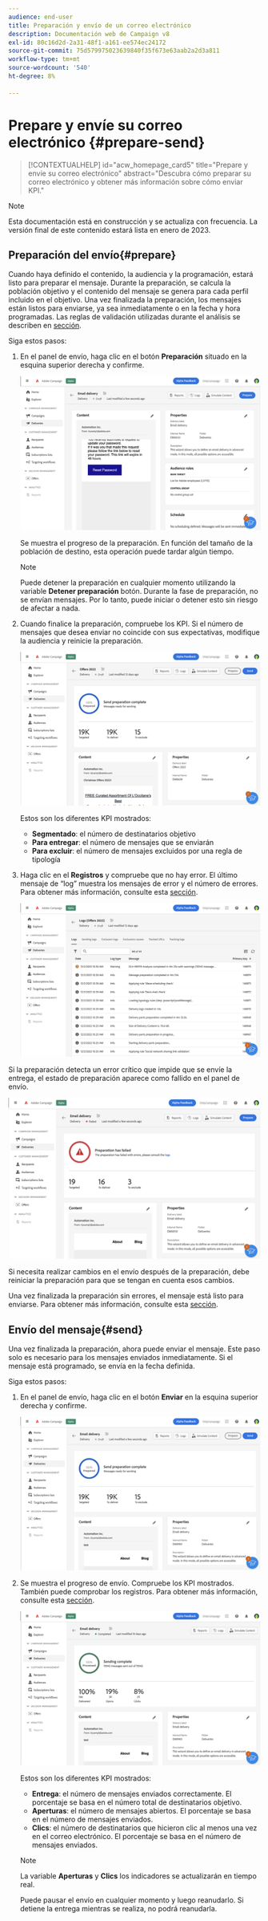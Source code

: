 ```yaml
---
audience: end-user
title: Preparación y envío de un correo electrónico
description: Documentación web de Campaign v8
exl-id: 80c16d2d-2a31-48f1-a161-ee574ec24172
source-git-commit: 75d579975023639840f35f673e63aab2a2d3a811
workflow-type: tm+mt
source-wordcount: '540'
ht-degree: 8%

---
```


# Prepare y envíe su correo electrónico {#prepare-send}

>[!CONTEXTUALHELP]
>id="acw_homepage_card5"
>title="Prepare y envíe su correo electrónico"
>abstract="Descubra cómo preparar su correo electrónico y obtener más información sobre cómo enviar KPI."

>[!NOTE]
>
>Esta documentación está en construcción y se actualiza con frecuencia. La versión final de este contenido estará lista en enero de 2023.

<!--

	show how to prepare and send the email + the live kpis in the dashboard

like acc when preparation, target calculated then send
real time KPIs, not in AJO. similar to ACS.
exclusion logs, causes
-->

<!--
send also KPIs
-->

## Preparación del envío{#prepare}

Cuando haya definido el contenido, la audiencia y la programación, estará listo para preparar el mensaje. Durante la preparación, se calcula la población objetivo y el contenido del mensaje se genera para cada perfil incluido en el objetivo. Una vez finalizada la preparación, los mensajes están listos para enviarse, ya sea inmediatamente o en la fecha y hora programadas. Las reglas de validación utilizadas durante el análisis se describen en [sección](https://experienceleague.adobe.com/docs/campaign-classic/using/sending-messages/key-steps-when-creating-a-delivery/steps-validating-the-delivery.html#validation-process-with-typologies).

Siga estos pasos:

1. En el panel de envío, haga clic en el botón **Preparación** situado en la esquina superior derecha y confirme.

   ![](assets/prepare.png)

   Se muestra el progreso de la preparación. En función del tamaño de la población de destino, esta operación puede tardar algún tiempo.

   >[!NOTE]
   >
   >Puede detener la preparación en cualquier momento utilizando la variable **Detener preparación** botón. Durante la fase de preparación, no se envían mensajes. Por lo tanto, puede iniciar o detener esto sin riesgo de afectar a nada.

1. Cuando finalice la preparación, compruebe los KPI. Si el número de mensajes que desea enviar no coincide con sus expectativas, modifique la audiencia y reinicie la preparación.

   ![](assets/prepare2.png)

   Estos son los diferentes KPI mostrados:

   * **Segmentado**: el número de destinatarios objetivo
   * **Para entregar**: el número de mensajes que se enviarán
   * **Para excluir**: el número de mensajes excluidos por una regla de tipología

1. Haga clic en el **Registros** y compruebe que no hay error. El último mensaje de “log” muestra los mensajes de error y el número de errores. Para obtener más información, consulte esta [sección](#send).

   ![](assets/prepare-logs.png)

Si la preparación detecta un error crítico que impide que se envíe la entrega, el estado de preparación aparece como fallido en el panel de envío.

![](assets/prepare-error.png)

Si necesita realizar cambios en el envío después de la preparación, debe reiniciar la preparación para que se tengan en cuenta esos cambios.

Una vez finalizada la preparación sin errores, el mensaje está listo para enviarse. Para obtener más información, consulte esta [sección](#send).

## Envío del mensaje{#send}

Una vez finalizada la preparación, ahora puede enviar el mensaje. Este paso solo es necesario para los mensajes enviados inmediatamente. Si el mensaje está programado, se envía en la fecha definida.

Siga estos pasos:

1. En el panel de envío, haga clic en el botón **Enviar** en la esquina superior derecha y confirme.

   ![](assets/send.png)

1. Se muestra el progreso de envío. Compruebe los KPI mostrados. También puede comprobar los registros. Para obtener más información, consulte esta [sección](#send).

   ![](assets/send2.png)

   Estos son los diferentes KPI mostrados:

   * **Entrega**: el número de mensajes enviados correctamente. El porcentaje se basa en el número total de destinatarios objetivo.
   * **Aperturas**: el número de mensajes abiertos. El porcentaje se basa en el número de mensajes enviados.
   * **Clics**: el número de destinatarios que hicieron clic al menos una vez en el correo electrónico. El porcentaje se basa en el número de mensajes enviados.

   >[!NOTE]
   >
   >La variable **Aperturas** y **Clics** los indicadores se actualizarán en tiempo real.

   Puede pausar el envío en cualquier momento y luego reanudarlo. Si detiene la entrega mientras se realiza, no podrá reanudarla.
